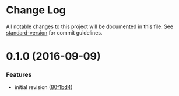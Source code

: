 # Change Log

All notable changes to this project will be documented in this file. See [standard-version](https://github.com/conventional-changelog/standard-version) for commit guidelines.

<a name="0.1.0"></a>
# 0.1.0 (2016-09-09)


### Features

* initial revision ([80f1bd4](https://github.com/paeckchen/paeckchen/commit/80f1bd4))
